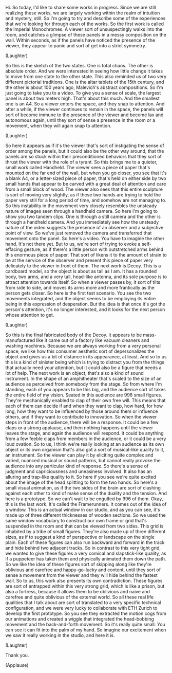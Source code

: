 
Hi. So today, I&#39;d like to share
some works in progress.
Since we are still realizing these works,
we are largely working within the realm
of intuition and mystery, still.
So I&#39;m going to try and describe
some of the experiences that we&#39;re looking for
through each of the works.
So the first work is called the Imperial Monochromes.
A viewer sort of unsuspectingly walks into the room,
and catches a glimpse of these panels
in a messy composition on the wall.
Within seconds, as if the panels have noticed
the presence of the viewer,
they appear to panic and sort of get into
a strict symmetry.

(Laughter)

So this is the sketch of the two states.
One is total chaos. The other is absolute order.
And we were interested in seeing how little change
it takes to move from one state to the other state.
This also reminded us of two
very different pictorial traditions.
One is the altar tablets of the 15th century,
and the other is about 100 years ago,
Malevich&#39;s abstract compositions.
So I&#39;m just going to take you to a video.
To give you a sense of scale,
the largest panel is about two meters high.
That&#39;s about this much. 
And the smallest one is an A4.
So a viewer enters the space,
and they snap to attention.
And after a while, if the viewer continues
to remain in the space,
the panels will sort of become immune
to the presence of the viewer
and become lax and autonomous again,
until they sort of sense a presence
in the room or a movement,
when they will again snap to attention.

(Laughter)

So here it appears as if it&#39;s the viewer
that&#39;s sort of instigating the sense
of order among the panels,
but it could also be the other way around,
that the panels are so stuck within
their preconditioned behaviors
that they sort of thrust the
viewer with the role of a tyrant.
So this brings me to a quieter, small work
called Handheld.
The viewer sees a piece of paper
that&#39;s mounted on the far end of the wall,
but when you go closer, you see that it&#39;s a blank
A4, or a letter-sized piece of paper,
that&#39;s held on either side
by two small hands
that appear to be carved with a great deal
of attention and care from a small block of wood.
The viewer also sees that this entire sculpture
is sort of moving very slightly,
as if these two hands are trying
to hold the paper very still
for a long period of time,
and somehow are not managing to.
So this instability in the movement
very closely resembles the unsteady nature
of images seen through a handheld camera.
So here I&#39;m going to show you two tandem clips.
One is through a still camera
and the other is through a handheld camera.
And you immediately see how the unsteady nature
of the video suggests the presence
of an observer and a subjective point of view.
So we&#39;ve just removed the camera
and transferred that movement onto the panel.
So here&#39;s a video.
You have to imagine the other hand.
It&#39;s not there yet.
But to us, we&#39;re sort of trying to evoke
a self-effacing gesture, as if there&#39;s a little person
with outstretched arms
behind this enormous piece of paper.
That sort of likens it to the amount of strain
to be at the service of the observer and present
this piece of paper very delicately to the viewer
in front of them.
The next work is Decoy.
This is a cardboard model, so the object
is about as tall as I am.
It has a rounded body, two arms,
and a very tall, head-like antenna,
and its sole purpose is to
attract attention towards itself.
So when a viewer passes by,
it sort of tilts from side to side,
and moves its arms more and more frantically
as the person gets closer.
So here is the first test scenario.
You see the two movements integrated,
and the object seems to be employing
its entire being in this expression of desperation.
But the idea is that once it&#39;s
got the person&#39;s attention,
it&#39;s no longer interested, and it looks for the next person whose attention to get.

(Laughter)

So this is the final fabricated body of the Decoy.
It appears to be mass-manufactured
like it came out of a factory
like vacuum cleaners and washing machines.
Because we are always working
from a very personal space,
we like how this consumer aesthetic
sort of depersonalizes the object
and gives us a bit of distance
in its appearance, at least.
And so to us this is a kind of sinister being
which is trying to distract you from the things
that actually need your attention,
but it could also be a figure that needs a lot of help.
The next work is an object,
that&#39;s also a kind of sound instrument.
In the shape of an amphitheater
that&#39;s scaled to the size of an audience
as perceived from somebody from the stage.
So from where I&#39;m standing,
each of you appears to be this big,
and the audience sort of takes the entire
field of my vision.
Seated in this audience are 996 small figures.
They&#39;re mechanically enabled to clap
of their own free will.
This means that each of them can decide
if and when they want to clap,
how hard, for how long,
how they want to be influenced by
those around them or influence others,
and if they want to contribute to innovation.
So when the viewer steps in front of the audience,
there will be a response.
It could be a few claps or a strong applause,
and then nothing happens until the viewer
leaves the stage, and again
the audience will respond.
It could be anything from a few feeble claps
from members in the audience,
or it could be a very loud ovation.
So to us, I think we&#39;re really looking
at an audience as its own object
or its own organism
that&#39;s also got a sort of musical-like quality to it,
an instrument.
So the viewer can play it
by eliciting quite complex and varied,
nuanced musical or sound patterns,
but cannot really provoke the audience
into any particular kind of response.
So there&#39;s a sense of judgment and capriciousness
and uneasiness involved.
It also has an alluring and trap-like quality to it.
So here if you see we&#39;re quite excited about
the image of the head splitting
to form the two hands.
So here&#39;s a small visual animation,
as if the two sides of the brain are sort of clashing
against each other to kind of make sense
of the duality and the tension.
And here is a prototype.
So we can&#39;t wait to be engulfed by 996 of them.
Okay, this is the last work.
It&#39;s called the Framerunners.
It comes out of the idea of a window.
This is an actual window in our studio,
and as you can see, it&#39;s made up of three
different thicknesses of wooden sections.
So we used the same window vocabulary
to construct our own frame or grid
that&#39;s suspended in the room and that can
be viewed from two sides.
This grid is inhabited by a tribe of small figures.
They&#39;re also made up of three different sizes,
as if to suggest a kind of perspective
or landscape on the single plain.
Each of these figures can also run backward
and forward in the track
and hide behind two adjacent tracks.
So in contrast to this very tight grid,
we wanted to give these figures a very comical
and slapstick-like quality,
as if a puppeteer has taken them
and physically animated them down the path.
So we like the idea of these figures
sort of skipping along
like they&#39;re oblivious and carefree
and happy-go-lucky and content,
until they sort of sense a movement from the viewer
and they will hide behind the fastest wall.
So to us, this work also presents
its own contradiction.
These figures are sort of entrapped
within this very strong grid,
which is like a prison, but also a fortress,
because it allows them to be oblivious
and naive and carefree and quite oblivious
of the external world.
So all these real life qualities that I talk about
are sort of translated to a very specific
technical configuration,
and we were very lucky to collaborate
with ETH Zurich to develop the first prototype.
So you see they extracted the motion cogs
from our animations and created a wiggle
that integrated the head-bobbing movement
and the back-and-forth movement.
So it&#39;s really quite small.
You can see it can fit into the palm of my hand.
So imagine our excitement when we saw it
really working in the studio, and here it is.

(Laughter)

Thank you.

(Applause)

